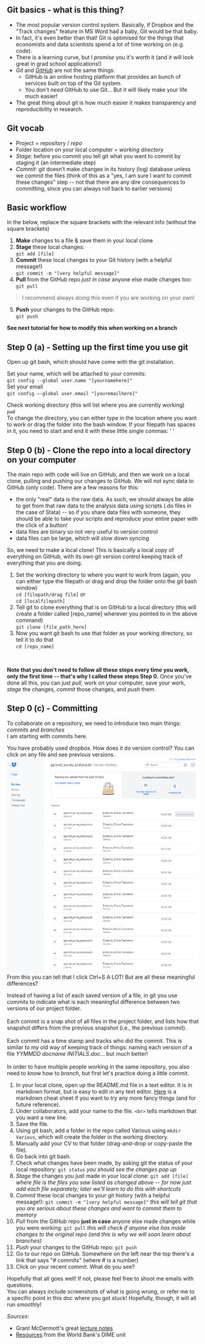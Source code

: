 ## Git basics - what is this thing?

* The most popular version control system. Basically, if Dropbox and the "Track changes" feature in MS Word had a baby,
Git would be that baby.
* In fact, it's even better than that! Git is optimised for the things that economists and data scientists
spend a lot of time working on (e.g. code).
* There is a learning curve, but I _promise_ you it's worth it (and it will look great in grad school applications!)
* _Git_ and [_GitHub_](github.com) are not the same things: 
    * GitHub is an online hosting platform that provides an bunch of services built on top of the Git system.
    * You don't _need_ GitHub to use Git... But it will likely make your life much easier!
* The great thing about git is how much easier it makes transparency and reproducibility in research.

## Git vocab
* Project = repository / _repo_
* Folder location on your local computer = _working directory_
* _Stage:_  before you commit you tell git what you want to commit by staging it (an intermediate step)
* _Commit:_ git doesn’t make changes in its history (log) database unless we commit the files 
(think of this as a "yes, I am sure I want to commit these changes" step -- 
not that there are any dire consequences to committing, since you can always roll back to earlier versions)


## Basic workflow
In the below, replace the square brackets with the relevant info (without the square brackets)
1. **Make** changes to a file & save them in your local clone
2. **Stage** these local changes:<br>
  `git add [file]`
3. **Commit** these local changes to your Git history (with a helpful message!)<br>
  `git commit -m "[very helpful message]"`
4. **Pull** from the GitHub repo *just in case* anyone else made changes too:<br>
  `git pull`
  > I recommend always doing this even if you are working on your own!
5. **Push** your changes to the GitHub repo:<br>
  `git push`

**See next tutorial for how to modify this when working on a branch**

## Step 0 (a) - Setting up the first time you use git

Open up git bash, which should have come with the git installation. 

Set your name, which will be attached to your commits: <br>
  `git config --global user.name "[yournamehere]"`<br>
Set your email<br>
  `git config –-global user.email "[youremailhere]"`<br>

Check working directory (this will list where you are currently working)<br>
  `pwd` <br>
To change the directory, you can either type in the location where you want to work or drag the folder into the bash window. If your filepath has spaces in it, you need to start and end it with these little single commas: ' ' 
   
## Step 0 (b) - Clone the repo into a local directory on your computer
 
The main repo with code will live on GitHub, and then we work on a local clone, pulling and pushing our changes to GitHub.
We will not sync data to GitHub (only code). There are a few reasons for this:
  * the only "real" data is the raw data. As such, we should always be able to get from that raw data to the 
  analysis data using scripts (.do files in the case of Stata) -- so if you share data files with someone, 
  they should be able to take your scripts and reproduce your entire paper with the click of a button!
  * data files are binary so not very useful to version control
  * data files can be large, which will slow down syncing

So, we need to make a local clone! This is basically a local copy of everything on GitHub, with its own git version control 
keeping track of everything that you are doing.

1. Set the working directory to where you want to work from (again, you can either type the filepath or drag and drop the 
folder onto the git bash window)<br>
  `cd [filepath/drag file]`
  or<br>
  `cd [localfilepath]`
2. Tell git to clone everything that is on GitHub to a local directory 
(this will create a folder called [repo_name] wherever you pointed to in the above command)<br>
  `git clone [file_path_here]`
3. Now you want git bash to use that folder as your working directory, so tell it to do that<br>
  `cd [repo_name]`
<br>

**Note that you don't need to follow all these steps every time you work, only the first time** 
**-- that's why I called these steps Step 0.** Once you've done all this, you can just _pull_, work on your computer, 
save your work, _stage_ the changes, _commit_ those changes, and _push_ them.

## Step 0 (c) - Committing
To collaborate on a repository, we need to introduce two main things: _commits_ and _branches_<br>
I am starting with commits here.

You have probably used dropbox. How does it do version control? You can click on any file and see previous versions.<br>
![dropbox screenshot](https://github.com/etjernst/Materials/blob/master/dropbox.png "Dropbox screenshot")
From this you can tell that I click Ctrl+S A LOT! But are all these meaningful differences?<br>

Instead of having a list of each saved version of a file, in git you use commits to indicate what is each 
meaningful difference between two versions of our project folder.<br>
<br>
Each commit is a snap shot of all files in the project folder, and lists how that snapshot differs from 
the previous snapshot (i.e., the previous commit).<br>
<br>
Each commit has a time stamp and tracks who did the commit. This is similar to my old way of keeping track of things:
naming each version of a file _YYMMDD docname INITIALS.doc_... but much better!<br>
<br>
In order to have multiple people working in the same repository, you also need to know how to _branch_, 
but first let's practice doing a little commit.<br>

1. In your local clone, open up the README.md file in a text editor. It is in markdown format, but is easy to edit in any text editor.
[Here](https://github.com/adam-p/markdown-here/wiki/Markdown-Cheatsheet) is a markdown cheat sheet 
if you want to try any more fancy things (and for future reference).<br>
2. Under collaborators, add your name to the file. `<br>` tells markdown that you want a new line. 
3. Save the file.
4. Using git bash, add a folder in the repo called Various using `mkdir Various`, which will create the folder in the working directory.
5. Manually add your CV to that folder (drag-and-drop or copy-paste the file).
6. Go back into git bash.
7. Check what changes have been made, by asking git the status of your local repository: `git status` 
_you should see the changes pop up_
8. _Stage_ the changes you just made in your local clone: `git add [file]` 
_where file is the files you saw listed as changed above -- for now just add each file separately; 
later we'll learn to do this with shortcuts_
9. _Commit_ these local changes to your git history (with a helpful message!): `git commit -m "[very helpful message]"` 
_this will tell git that you are serious about these changes and want to commit them to memory_
10. _Pull_ from the GitHub repo **just in case** anyone else made changes while you were working: `git pull` 
_this will check if anyone else has made changes to the original repo (and this is why we will soon learn about branches)_
11. _Push_ your changes to the GitHub repo: `git push`
12. Go to our repo on GitHub. Somewhere on the left near the top there's a link that says "# commits" (where # is a number)
13. Click on your recent commit. What do you see? 

Hopefully that all goes well! If not, please feel free to shoot me emails with questions. <br>
You can always include screenshots of what is going wrong, or refer me to a specific point in this doc where you got stuck! 
Hopefully, though, it will all run smoothly!

_Sources:_<br>
* Grant McDermott's great [lecture notes](https://github.com/uo-ec607/lectures)
* [Resources](https://github.com/worldbank/DIME-Resources) from the World Bank's DIME unit 

